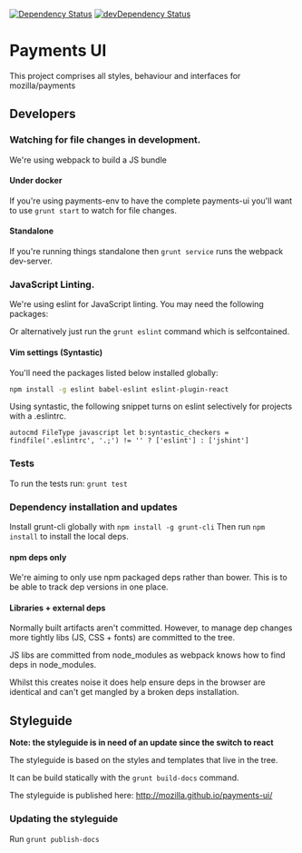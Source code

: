 [![Dependency Status](https://david-dm.org/mozilla/payments-ui.svg)](https://david-dm.org/mozilla/payments-ui)
[![devDependency Status](https://david-dm.org/mozilla/payments-ui/dev-status.svg)](https://david-dm.org/mozilla/payments-ui#info=devDependencies)

# Payments UI

This project comprises all styles, behaviour and interfaces for mozilla/payments


## Developers

### Watching for file changes in development.

We're using webpack to build a JS bundle

#### Under docker

If you're using payments-env to have the complete payments-ui you'll want to use
`grunt start` to watch for file changes.

#### Standalone

If you're running things standalone then `grunt service` runs the webpack dev-server.

### JavaScript Linting.

We're using eslint for JavaScript linting. You may need the following packages:


Or alternatively just run the `grunt eslint` command which is selfcontained.

#### Vim settings (Syntastic)

You'll need the packages listed below installed globally:

```sh
npm install -g eslint babel-eslint eslint-plugin-react
```

Using syntastic, the following snippet turns on eslint selectively for projects with a .eslintrc.

```vim
autocmd FileType javascript let b:syntastic_checkers = findfile('.eslintrc', '.;') != '' ? ['eslint'] : ['jshint']
```

### Tests

To run the tests run: `grunt test`

### Dependency installation and updates

Install grunt-cli globally with `npm install -g grunt-cli`
Then run `npm install` to install the local deps.

#### npm deps only

We're aiming to only use npm packaged deps rather than bower. This is to be able to
track dep versions in one place.

#### Libraries + external deps

Normally built artifacts aren't committed. However, to manage dep changes more
tightly libs (JS, CSS + fonts) are committed to the tree.

JS libs are committed from node\_modules as webpack knows how to find deps in
node\_modules.

Whilst this creates noise it does help ensure deps in the browser
are identical and can't get mangled by a broken deps installation.

## Styleguide

**Note: the styleguide is in need of an update since the switch to react**

The styleguide is based on the styles and templates that live in the tree.

It can be build statically with the `grunt build-docs` command.

The styleguide is published here: http://mozilla.github.io/payments-ui/

### Updating the styleguide

Run `grunt publish-docs`


